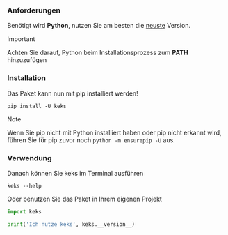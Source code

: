[pip]: https://pip.pypa.io/en/stable/
[pypi]: https://pypi.org/project/keks
[python]: https://www.python.org/downloads/
[website]: https://schokokeks.pages.dev

### Anforderungen

Benötigt wird **Python**, nutzen Sie am besten die [neuste][python] Version.

> [!IMPORTANT]  
> Achten Sie darauf, Python beim Installationsprozess zum **PATH** hinzuzufügen

### Installation

Das Paket kann nun mit pip installiert werden! 
```shell
pip install -U keks
```

> [!NOTE]  
> Wenn Sie pip nicht mit Python installiert haben oder pip nicht erkannt wird,  
> führen Sie für pip zuvor noch `python -m ensurepip -U` aus.

### Verwendung

Danach können Sie keks im Terminal ausführen
```shellOder nutzen Sie das Paket in Ihren eigenem Projekt
keks --help
```

Oder benutzen Sie das Paket in Ihrem eigenen Projekt
```python [project.py]
import keks

print('Ich nutze keks', keks.__version__)
```